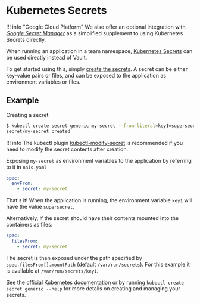 # Kubernetes Secrets

!!! info "Google Cloud Platform"
    We also offer an optional integration with [_Google Secret Manager_](google-secrets-manager.md) as a simplified supplement to using Kubernetes Secrets directly. 

When running an application in a team namespace, [Kubernetes Secrets](https://kubernetes.io/docs/concepts/configuration/secret) can be used directly instead of Vault.

To get started using this, simply [create the secrets](https://kubernetes.io/docs/concepts/configuration/secret/#creating-your-own-secrets). A secret can be either key-value pairs or files, and can be exposed to the application as environment variables or files.

## Example

Creating a secret

```bash
$ kubectl create secret generic my-secret --from-literal=key1=supersecret
secret/my-secret created
```

!!! info
    The kubectl plugin [kubectl-modify-secret](https://github.com/rajatjindal/kubectl-modify-secret) is recommended if you need to modify the secret contents after creation.

Exposing `my-secret` as environment variables to the application by referring to it in `nais.yaml`

```yaml
spec:
  envFrom:
    - secret: my-secret
```

That's it! When the application is running, the environment variable `key1` will have the value `supersecret`.

Alternatively, if the secret should have their contents mounted into the containers as files:

```yaml
spec:
  filesFrom:
    - secret: my-secret
```

The secret is then exposed under the path specified by `spec.filesFrom[].mountPath` \(default `/var/run/secrets`\). For this example it is available at `/var/run/secrets/key1`.

See the official [Kubernetes documentation](https://kubernetes.io/docs/concepts/configuration/secret) or by running `kubectl create secret generic --help` for more details on creating and managing your secrets.
